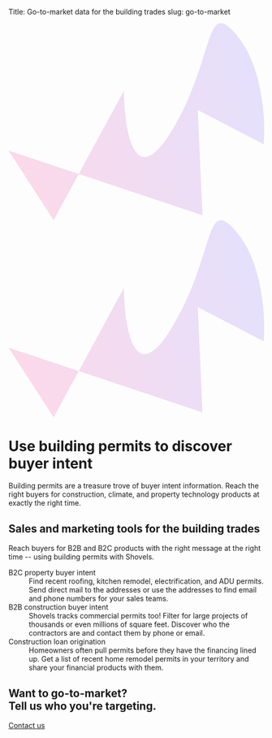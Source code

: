 Title: Go-to-market data for the building trades
slug: go-to-market

<div class="relative isolate overflow-hidden bg-gray-900 py-24 sm:py-32">
  <img src="https://images.unsplash.com/photo-1490670096971-8005fec55d50?ixlib=rb-4.0.3&ixid=MnwxMjA3fDB8MHxwaG90by1wYWdlfHx8fGVufDB8fHx8&auto=format&fit=crop&crop=focalpoint&fp-y=.8&w=2830&h=1500&q=80&blend=993f5b&sat=-50&exp=0&blend-mode=multiply" alt="" class="absolute inset-0 -z-10 h-full w-full object-cover">
  <svg viewBox="0 0 1097 845" aria-hidden="true" class="hidden transform-gpu blur-3xl sm:absolute sm:-top-10 sm:right-1/2 sm:-z-10 sm:mr-10 sm:block sm:w-[68.5625rem]">
    <path fill="url(#10724532-9d81-43d2-bb94-866e98dd6e42)" fill-opacity=".2" d="M301.174 646.641 193.541 844.786 0 546.172l301.174 100.469 193.845-356.855c1.241 164.891 42.802 431.935 199.124 180.978 195.402-313.696 143.295-588.18 284.729-419.266 113.148 135.13 124.068 367.989 115.378 467.527L811.753 372.553l20.102 451.119-530.681-177.031Z" />
    <defs>
      <linearGradient id="10724532-9d81-43d2-bb94-866e98dd6e42" x1="1097.04" x2="-141.165" y1=".22" y2="363.075" gradientUnits="userSpaceOnUse">
        <stop stop-color="#776FFF" />
        <stop offset="1" stop-color="#FF4694" />
      </linearGradient>
    </defs>
  </svg>
  <svg viewBox="0 0 1097 845" aria-hidden="true" class="absolute left-1/2 -top-52 -z-10 w-[68.5625rem] -translate-x-1/2 transform-gpu blur-3xl sm:top-[-28rem] sm:ml-16 sm:translate-x-0">
    <path fill="url(#8ddc7edb-8983-4cd7-bccb-79ad21097d70)" fill-opacity=".2" d="M301.174 646.641 193.541 844.786 0 546.172l301.174 100.469 193.845-356.855c1.241 164.891 42.802 431.935 199.124 180.978 195.402-313.696 143.295-588.18 284.729-419.266 113.148 135.13 124.068 367.989 115.378 467.527L811.753 372.553l20.102 451.119-530.681-177.031Z" />
    <defs>
      <linearGradient id="8ddc7edb-8983-4cd7-bccb-79ad21097d70" x1="1097.04" x2="-141.165" y1=".22" y2="363.075" gradientUnits="userSpaceOnUse">
        <stop stop-color="#776FFF" />
        <stop offset="1" stop-color="#FF4694" />
      </linearGradient>
    </defs>
  </svg>
  <div class="mx-auto max-w-7xl px-6 lg:px-8">
    <div class="mx-auto max-w-2xl lg:mx-0">
      <h1 class="text-4xl font-bold tracking-tight text-white sm:text-6xl">Use building permits to discover buyer intent</h1>
      <p class="mt-6 text-lg leading-8 text-gray-300">Building permits are a treasure trove of buyer intent information. Reach the right buyers for construction, climate, and property technology products at exactly the right time.</p>
    </div>
  </div>
</div>
<div class="bg-white py-24 sm:py-32">
  <div class="mx-auto max-w-7xl px-6 lg:px-8">
    <div class="mx-auto max-w-2xl lg:mx-0">
      <h2 class="text-3xl font-bold tracking-tight text-gray-900 sm:text-4xl">Sales and marketing tools for the building trades</h2>
      <p class="mt-6 text-lg leading-8 text-gray-600">Reach buyers for B2B and B2C products with the right message at the right time -- using building permits with Shovels.</p>
    </div>
    <dl class="mx-auto mt-16 grid max-w-2xl grid-cols-1 gap-x-8 gap-y-16 text-base leading-7 sm:grid-cols-2 lg:mx-0 lg:max-w-none lg:grid-cols-3">
      <div>
        <dt class="font-semibold text-gray-900">B2C property buyer intent</dt>
        <dd class="mt-1 text-gray-600">Find recent roofing, kitchen remodel, electrification, and ADU permits. Send direct mail to the addresses or use the addresses to find email and phone numbers for your sales teams.</dd>
      </div>
      <div>
        <dt class="font-semibold text-gray-900">B2B construction buyer intent</dt>
        <dd class="mt-1 text-gray-600">Shovels tracks commercial permits too! Filter for large projects of thousands or even millions of square feet. Discover who the contractors are and contact them by phone or email.</dd>
      </div>
      <div>
        <dt class="font-semibold text-gray-900">Construction loan origination</dt>
        <dd class="mt-1 text-gray-600">Homeowners often pull permits before they have the financing lined up. Get a list of recent home remodel permits in your territory and share your financial products with them.</dd>
      </div>
    </dl>
  </div>
</div>
<div class="bg-slate-100">
  <div class="mx-auto max-w-7xl px-6 py-24 sm:py-32 lg:flex lg:items-center lg:justify-between lg:px-8">
    <h2 class="text-3xl font-bold tracking-tight text-gray-900 sm:text-4xl">Want to go-to-market?<br>Tell us who you're targeting.</h2>
    <div class="mt-10 flex items-center gap-x-6 lg:mt-0 lg:flex-shrink-0">
      <a href="/contact" class="rounded-md bg-slate-600 px-3.5 py-2.5 text-sm font-semibold text-white shadow-sm hover:bg-slate-500 focus-visible:outline focus-visible:outline-2 focus-visible:outline-offset-2 focus-visible:outline-slate-600">Contact us</a>
    </div>
  </div>
</div>
